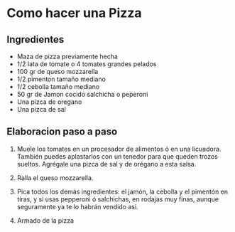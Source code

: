 # Como hacer una Pizza

## Ingredientes

- Maza de pizza previamente hecha
- 1/2 lata de tomate o 4 tomates grandes pelados
- 100 gr de queso mozzarella
- 1/2 pimenton tamaño mediano
- 1/2 cebolla tamaño mediano
- 50 gr de Jamon cocido salchicha o peperoni
- Una pizca de oregano
- Una pizca de sal

## Elaboracion paso a paso

1. Muele los tomates en un procesador de alimentos ó en una licuadora. También puedes aplastarlos con un tenedor para que queden trozos sueltos. Agrégale una pizca de sal y de orégano a esta salsa.

2. Ralla el queso mozzarella.

3. Pica todos los demás ingredientes: el jamón, la cebolla y el pimentón en tiras, y si usas pepperoni ó salchichas, en rodajas muy finas, aunque seguramente ya te lo habrán vendido así.

4. Armado de la pizza

